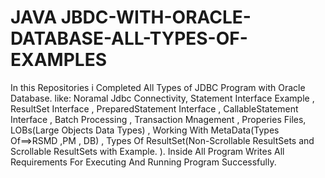 # JAVA JBDC-WITH-ORACLE-DATABASE-ALL-TYPES-OF-EXAMPLES
In this Repositories i Completed All Types of JDBC Program with Oracle Database. like: Noramal Jdbc Connectivity, Statement Interface Example , ResultSet Interface , PreparedStatement Interface , CallableStatement Interface , Batch Processing , Transaction Mnagement , Properies Files, LOBs(Large Objects Data Types) , Working With MetaData(Types Of==>RSMD ,PM , DB) , Types Of ResultSet(Non-Scrollable ResultSets and Scrollable ResultSets with Example. ).
Inside All Program Writes All Requirements For Executing And Running Program Successfully.
